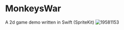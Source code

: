 # MonkeysWar
A 2d game demo written in Swift (SpriteKit)
![19581153](https://user-images.githubusercontent.com/9810726/200968732-6615169c-6698-4feb-b78e-683732d186c3.jpeg)
